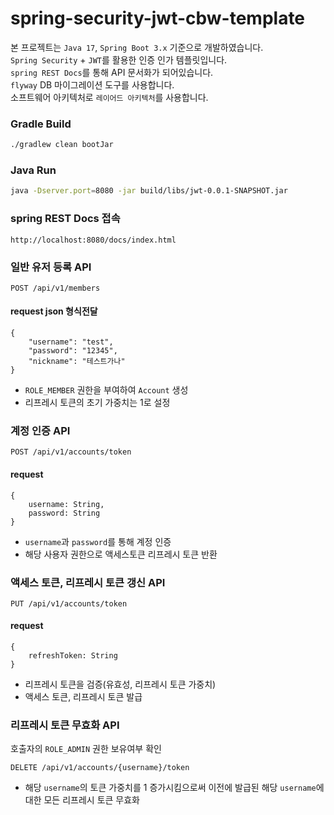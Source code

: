 # spring-security-jwt-cbw-template

본 프로젝트는 `Java 17`, `Spring Boot 3.x` 기준으로 개발하였습니다.<br/>
`Spring Security` + `JWT`를 활용한 인증 인가 템플릿입니다.<br/>
`spring REST Docs`를 통해 API 문서화가 되어있습니다.<br/>
`flyway` DB 마이그레이션 도구를 사용합니다.<br/>
소프트웨어 아키텍처로 `레이어드 아키텍처`를 사용합니다.

### Gradle Build
```bash
./gradlew clean bootJar
```
### Java Run
```bash
java -Dserver.port=8080 -jar build/libs/jwt-0.0.1-SNAPSHOT.jar
```
### spring REST Docs 접속
```
http://localhost:8080/docs/index.html
```

### 일반 유저 등록 API
```
POST /api/v1/members
```
#### request json 형식전달
```
{
    "username": "test",
    "password": "12345",
    "nickname": "테스트가나"
}
```
* `ROLE_MEMBER` 권한을 부여하여 `Account` 생성
* 리프레시 토큰의 초기 가중치는 1로 설정

### 계정 인증 API
```
POST /api/v1/accounts/token
```
#### request
```
{
    username: String,
    password: String
}
```
* `username`과 `password`를 통해 계정 인증
* 해당 사용자 권한으로 액세스토큰 리프레시 토큰 반환

### 액세스 토큰, 리프레시 토큰 갱신 API
```
PUT /api/v1/accounts/token
```
#### request
```
{
    refreshToken: String
}
```
* 리프레시 토큰을 검증(유효성, 리프레시 토큰 가중치)
* 액세스 토큰, 리프레시 토큰 발급

### 리프레시 토큰 무효화 API
호출자의 `ROLE_ADMIN` 권한 보유여부 확인
```
DELETE /api/v1/accounts/{username}/token
```
* 해당 `username`의 토큰 가중치를 1 증가시킴으로써 이전에 발급된 해당 `username`에 대한 모든 리프레시 토큰 무효화

